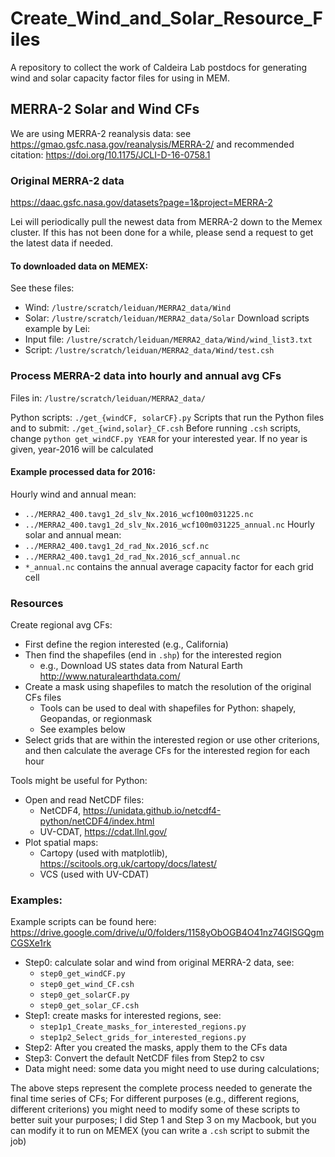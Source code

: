 # Create_Wind_and_Solar_Resource_Files
A repository to collect the work of Caldeira Lab postdocs for generating wind and solar capacity factor files for using in MEM.



## MERRA-2 Solar and Wind CFs

We are using MERRA-2 reanalysis data: see https://gmao.gsfc.nasa.gov/reanalysis/MERRA-2/ and recommended citation: https://doi.org/10.1175/JCLI-D-16-0758.1



### Original MERRA-2 data

https://daac.gsfc.nasa.gov/datasets?page=1&project=MERRA-2 

Lei will periodically pull the newest data from MERRA-2 down to the Memex cluster. If this has not been done for a while, please send a request to get the latest data if needed.



#### To downloaded data on MEMEX:
See these files:
 * Wind:  `/lustre/scratch/leiduan/MERRA2_data/Wind`
 * Solar: `/lustre/scratch/leiduan/MERRA2_data/Solar`
Download scripts example by Lei: 
 * Input file: `/lustre/scratch/leiduan/MERRA2_data/Wind/wind_list3.txt`
 * Script: `/lustre/scratch/leiduan/MERRA2_data/Wind/test.csh`



### Process MERRA-2 data into hourly and annual avg CFs

Files in: `/lustre/scratch/leiduan/MERRA2_data/`

Python scripts: `./get_{windCF, solarCF}.py`
Scripts that run the Python files and to submit: `./get_{wind,solar}_CF.csh`
Before running `.csh` scripts, change `python get_windCF.py YEAR` for your interested year. If no year is given, year-2016 will be calculated

#### Example processed data for 2016:
Hourly wind and annual mean:
 * `../MERRA2_400.tavg1_2d_slv_Nx.2016_wcf100m031225.nc`
 * `../MERRA2_400.tavg1_2d_slv_Nx.2016_wcf100m031225_annual.nc`
Hourly solar and annual mean: 
 * `../MERRA2_400.tavg1_2d_rad_Nx.2016_scf.nc`
 * `../MERRA2_400.tavg1_2d_rad_Nx.2016_scf_annual.nc`
 * `*_annual.nc` contains the annual average capacity factor for each grid cell



### Resources

Create regional avg CFs:

 * First define the region interested (e.g., California)
 * Then find the shapefiles (end in `.shp`) for the interested region 
    * e.g., Download US states data from Natural Earth http://www.naturalearthdata.com/
 * Create a mask using shapefiles to match the resolution of the original CFs files
    * Tools can be used to deal with shapefiles for Python: shapely, Geopandas, or regionmask
    * See examples below
 * Select grids that are within the interested region or use other criterions, and then calculate the average CFs for the interested region for each hour

Tools might be useful for Python:

 * Open and read NetCDF files:
    * NetCDF4, https://unidata.github.io/netcdf4-python/netCDF4/index.html
    * UV-CDAT, https://cdat.llnl.gov/
 * Plot spatial maps:
    * Cartopy (used with matplotlib), https://scitools.org.uk/cartopy/docs/latest/
    * VCS (used with UV-CDAT)

### Examples:

Example scripts can be found here: https://drive.google.com/drive/u/0/folders/1158yObOGB4O41nz74GISGQgmCGSXe1rk
 * Step0: calculate solar and wind from original MERRA-2 data, see:
    * `step0_get_windCF.py`
    * `step0_get_wind_CF.csh`
    * `step0_get_solarCF.py`
    * `step0_get_solar_CF.csh`
 * Step1: create masks for interested regions, see:
    * `step1p1_Create_masks_for_interested_regions.py`
    * `step1p2_Select_grids_for_interested_regions.py`
 * Step2: After you created the masks, apply them to the CFs data
 * Step3: Convert the default NetCDF files from Step2 to csv
 * Data might need: some data you might need to use during calculations;

The above steps represent the complete process needed to generate the final time series of CFs;
For different purposes (e.g., different regions, different criterions) you might need to modify some of these scripts to better suit your purposes;
I did Step 1 and Step 3 on my Macbook, but you can modify it to run on MEMEX (you can write a `.csh` script to submit the job)

